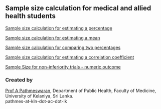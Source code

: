 ## Sample size calculation for medical and allied health students

[Sample size calculation for estimating a percentage](https://pathmes-uok.shinyapps.io/samplesize/) 

[Sample size calculation for estimating a mean](https://pathmes-uok.shinyapps.io/samplesize_mean/)

[Sample size calculation for comparing two percentages](https://pathmes-uok.shinyapps.io/ss200/)  

[Sample size calculation for estimating a correlation coefficient](https://pathmes-uok.shinyapps.io/samplesize_correlation/)

[Sample Size for non-inferiority trials - numeric outcome](https://pathmes-uok.shinyapps.io/noninf/)



### Created by

[Prof A Pathmeswaran,](http://medicine.kln.ac.lk/depts/publichealth/prof-pathmeswaran.html) Department of Public Health, Faculty of Medicine, University of Kelaniya, Sri Lanka.  
pathmes-at-kln-dot-ac-dot-lk
